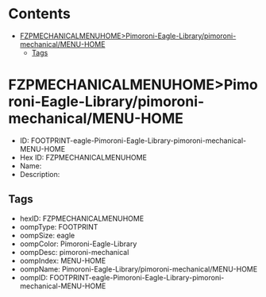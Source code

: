 



Contents
========

* [FZPMECHANICALMENUHOME>Pimoroni-Eagle-Library/pimoroni-mechanical/MENU-HOME](#fzpmechanicalmenuhomepimoroni-eagle-librarypimoroni-mechanicalmenu-home)
	* [Tags](#tags)

# FZPMECHANICALMENUHOME>Pimoroni-Eagle-Library/pimoroni-mechanical/MENU-HOME

- ID: FOOTPRINT-eagle-Pimoroni-Eagle-Library-pimoroni-mechanical-MENU-HOME
- Hex ID: FZPMECHANICALMENUHOME
- Name: 
- Description: 

## Tags

- hexID: FZPMECHANICALMENUHOME
- oompType: FOOTPRINT
- oompSize: eagle
- oompColor: Pimoroni-Eagle-Library
- oompDesc: pimoroni-mechanical
- oompIndex: MENU-HOME
- oompName: Pimoroni-Eagle-Library/pimoroni-mechanical/MENU-HOME
- oompID: FOOTPRINT-eagle-Pimoroni-Eagle-Library-pimoroni-mechanical-MENU-HOME
